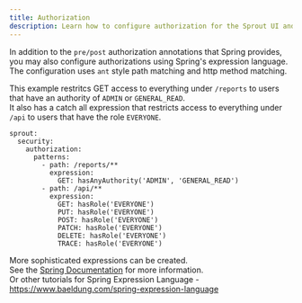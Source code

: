```yaml
---
title: Authorization
description: Learn how to configure authorization for the Sprout UI and Server 
---
```


In addition to the `pre/post` authorization annotations that Spring provides, you may also configure authorizations using Spring's expression language.  
The configuration uses `ant` style path matching and http method matching.  

This example restritcs GET access to everything under `/reports` to users that have an authority of `ADMIN` or `GENERAL_READ`.  
It also has a catch all expression that restricts access to everything under `/api` to users that have the role `EVERYONE`.  

```
sprout:
  security:
    authorization:
      patterns:
        - path: /reports/**
          expression:
            GET: hasAnyAuthority('ADMIN', 'GENERAL_READ')
        - path: /api/**
          expression:
            GET: hasRole('EVERYONE')
            PUT: hasRole('EVERYONE')
            POST: hasRole('EVERYONE')
            PATCH: hasRole('EVERYONE')
            DELETE: hasRole('EVERYONE')
            TRACE: hasRole('EVERYONE')
```

More sophisticated expressions can be created.  
See the [Spring Documentation](https://docs.spring.io/spring-security/site/docs/3.0.x/reference/el-access.html) for more information.  
Or other tutorials for Spring Expression Language -  
https://www.baeldung.com/spring-expression-language  



